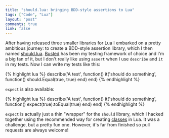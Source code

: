 ```yaml
---
title: "should.lua: bringing BDD-style assertions to Lua"
tags: ["Code", "Lua"]
layout: "post"
comments: true
link: false
---
```


After having released three smaller libraries for Lua I embarked on a pretty ambitious journey: to create a BDD-style assertion library, which I then named [should.lua](https://github.com/gummesson/should.lua). [Busted](http://olivinelabs.com/busted/) has been my testing framework of choice and I'm a big fan of it, but I don't really like using `assert` when I use `describe` and `it` in my tests. Now I can write my tests like this:

{% highlight lua %}
describe('A test', function()
  it('should do something', function()
    should.Equal(true, true)
  end)
end)
{% endhighlight %}

`expect` is also available:

{% highlight lua %}
describe('A test', function()
  it('should do something', function()
    expect(true):toEqual(true)
  end)
end)
{% endhighlight %}

`expect` is actually just a thin "wrapper" for the `should` library, which I hacked together using the recommended way for creating [classes](http://www.lua.org/pil/16.1.html) in Lua. It was a challenge, but a pretty fun one. However, it's far from finished so pull requests are always welcome!
